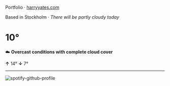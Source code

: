 Portfolio · [harryyates.com](https://harryyates.com)

<!-- WEATHER_START -->
Based in Stockholm · *There will be partly cloudy today*

# 10°
☁️ **Overcast conditions with complete cloud cover**

**↑** 14° **↓** 7°

---
<!-- WEATHER_END -->

<p align="left">
  <a>
    <img src="https://spotify-github-profile.kittinanx.com/api/view?uid=bigbello&cover_image=true&theme=natemoo-re&show_offline=true&background_color=121212&interchange=false&bar_color=53b14f&bar_color_cover=false" alt="spotify-github-profile">
  </a>
</p>